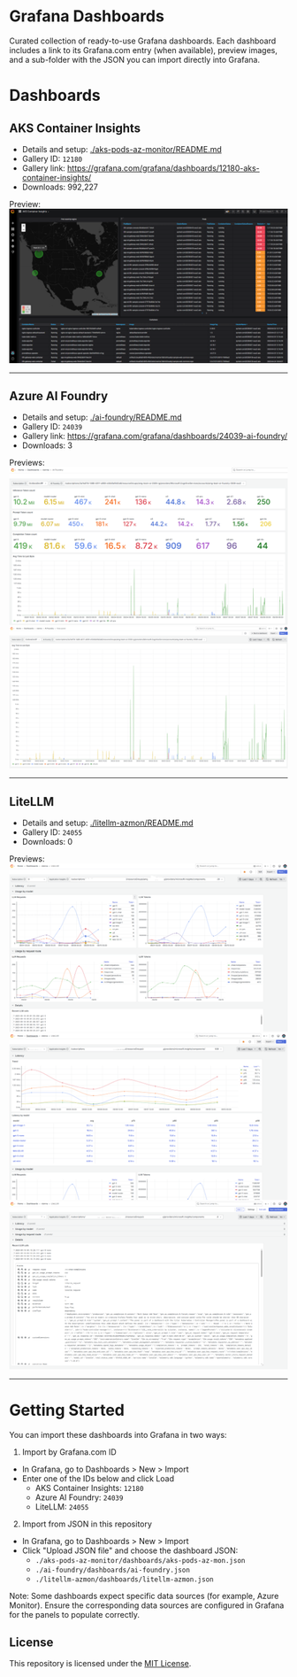 # Grafana Dashboards

Curated collection of ready-to-use Grafana dashboards. Each dashboard includes a link to its Grafana.com entry (when available), preview images, and a sub-folder with the JSON you can import directly into Grafana.

# Dashboards

## AKS Container Insights
- Details and setup: [./aks-pods-az-monitor/README.md](./aks-pods-az-monitor/README.md)  
- Gallery ID: `12180`  
- Gallery link: https://grafana.com/grafana/dashboards/12180-aks-container-insights/  
- Downloads: 992,227

Preview:
![AKS Container Insights](./aks-pods-az-monitor/aks-az-mon.PNG)

---

## Azure AI Foundry
- Details and setup: [./ai-foundry/README.md](./ai-foundry/README.md)  
- Gallery ID: `24039`  
- Gallery link: https://grafana.com/grafana/dashboards/24039-ai-foundry/
- Downloads: 3

Previews:
![Azure AI Foundry – Overview](./ai-foundry/ai-foundry-top-section.png)
![Azure AI Foundry – Latency](./ai-foundry/ai-foundry-latency.png)

---

## LiteLLM
- Details and setup: [./litellm-azmon/README.md](./litellm-azmon/README.md)  
- Gallery ID: `24055`  
- Downloads: 0

Previews:
![LiteLLM – Usage](./litellm-azmon/litellm-usage-2509.png)
![LiteLLM – Latency](./litellm-azmon/litellm-latency-2509.png)
![LiteLLM – Prompt Details](./litellm-azmon/litellm-prompt-details-2509.png)

---

# Getting Started

You can import these dashboards into Grafana in two ways:

1) Import by Grafana.com ID  
- In Grafana, go to Dashboards > New > Import  
- Enter one of the IDs below and click Load  
  - AKS Container Insights: `12180`  
  - Azure AI Foundry: `24039`  
  - LiteLLM: `24055`  

2) Import from JSON in this repository  
- In Grafana, go to Dashboards > New > Import  
- Click "Upload JSON file" and choose the dashboard JSON:
  - `./aks-pods-az-monitor/dashboards/aks-pods-az-mon.json`
  - `./ai-foundry/dashboards/ai-foundry.json`
  - `./litellm-azmon/dashboards/litellm-azmon.json`

Note: Some dashboards expect specific data sources (for example, Azure Monitor). Ensure the corresponding data sources are configured in Grafana for the panels to populate correctly.

## License

This repository is licensed under the [MIT License](./LICENSE).
